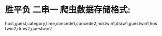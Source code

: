 # 胜平负 二串一 爬虫数据存储格式:
host,guest,category,time,concede1,concede2,hostwin1,draw1,guestwin1,hostwin2,draw2,guestwin2


